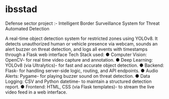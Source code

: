 # ibsstad
Defense sector project :- Intelligent Border Surveillance System for Threat Automated  Detection 

A real-time object detection system for restricted zones using YOLOv8. It detects unauthorized human or vehicle presence via 
webcam, sounds an alert buzzer on threat detection, and logs all events with timestamps through a Flask web interface 
Tech Stack used: 
● Computer Vision: OpenCV- for real time video capture and annotation. 
● Deep Learning: YOLOv8 (via Ultralytics)- for fast and accurate object detection. 
● Backend: Flask- for handling server-side logic, routing, and API endpoints. 
●  Audio Alerts: Pygame- for playing buzzer sound on threat detection. 
● Data Logging: CSV and Python datetime- to maintain a structured detection report. 
● Frontend: HTML, CSS (via Flask templates)- to stream the live video feed in a web interface. 
